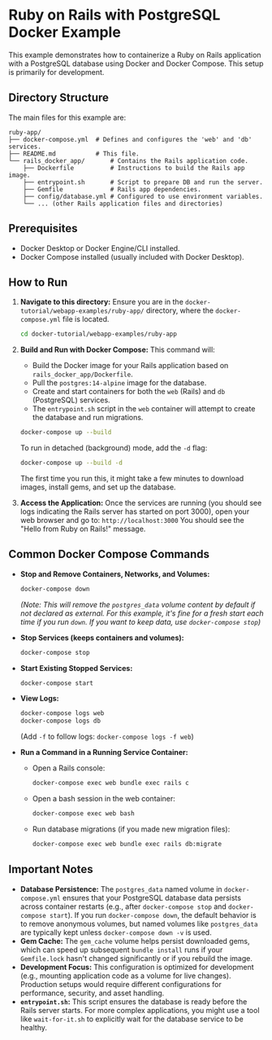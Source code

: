 # Ruby on Rails with PostgreSQL Docker Example

This example demonstrates how to containerize a Ruby on Rails application with a PostgreSQL database using Docker and Docker Compose. This setup is primarily for development.

## Directory Structure

The main files for this example are:

```
ruby-app/
├── docker-compose.yml  # Defines and configures the 'web' and 'db' services.
├── README.md           # This file.
└── rails_docker_app/       # Contains the Rails application code.
    ├── Dockerfile          # Instructions to build the Rails app image.
    ├── entrypoint.sh       # Script to prepare DB and run the server.
    ├── Gemfile             # Rails app dependencies.
    ├── config/database.yml # Configured to use environment variables.
    └── ... (other Rails application files and directories)
```

## Prerequisites

*   Docker Desktop or Docker Engine/CLI installed.
*   Docker Compose installed (usually included with Docker Desktop).

## How to Run

1.  **Navigate to this directory:**
    Ensure you are in the `docker-tutorial/webapp-examples/ruby-app/` directory, where the `docker-compose.yml` file is located.
    ```bash
    cd docker-tutorial/webapp-examples/ruby-app
    ```

2.  **Build and Run with Docker Compose:**
    This command will:
    *   Build the Docker image for your Rails application based on `rails_docker_app/Dockerfile`.
    *   Pull the `postgres:14-alpine` image for the database.
    *   Create and start containers for both the `web` (Rails) and `db` (PostgreSQL) services.
    *   The `entrypoint.sh` script in the `web` container will attempt to create the database and run migrations.

    ```bash
    docker-compose up --build
    ```
    To run in detached (background) mode, add the `-d` flag:
    ```bash
    docker-compose up --build -d
    ```
    The first time you run this, it might take a few minutes to download images, install gems, and set up the database.

3.  **Access the Application:**
    Once the services are running (you should see logs indicating the Rails server has started on port 3000), open your web browser and go to:
    `http://localhost:3000`
    You should see the "Hello from Ruby on Rails!" message.

## Common Docker Compose Commands

*   **Stop and Remove Containers, Networks, and Volumes:**
    ```bash
    docker-compose down
    ```
    *(Note: This will remove the `postgres_data` volume content by default if not declared as external. For this example, it's fine for a fresh start each time if you run `down`. If you want to keep data, use `docker-compose stop`)*
*   **Stop Services (keeps containers and volumes):**
    ```bash
    docker-compose stop
    ```
*   **Start Existing Stopped Services:**
    ```bash
    docker-compose start
    ```
*   **View Logs:**
    ```bash
    docker-compose logs web
    docker-compose logs db
    ```
    (Add `-f` to follow logs: `docker-compose logs -f web`)

*   **Run a Command in a Running Service Container:**
    *   Open a Rails console:
        ```bash
        docker-compose exec web bundle exec rails c
        ```
    *   Open a bash session in the web container:
        ```bash
        docker-compose exec web bash
        ```
    *   Run database migrations (if you made new migration files):
        ```bash
        docker-compose exec web bundle exec rails db:migrate
        ```

## Important Notes

*   **Database Persistence:** The `postgres_data` named volume in `docker-compose.yml` ensures that your PostgreSQL database data persists across container restarts (e.g., after `docker-compose stop` and `docker-compose start`). If you run `docker-compose down`, the default behavior is to remove anonymous volumes, but named volumes like `postgres_data` are typically kept unless `docker-compose down -v` is used.
*   **Gem Cache:** The `gem_cache` volume helps persist downloaded gems, which can speed up subsequent `bundle install` runs if your `Gemfile.lock` hasn't changed significantly or if you rebuild the image.
*   **Development Focus:** This configuration is optimized for development (e.g., mounting application code as a volume for live changes). Production setups would require different configurations for performance, security, and asset handling.
*   **`entrypoint.sh`:** This script ensures the database is ready before the Rails server starts. For more complex applications, you might use a tool like `wait-for-it.sh` to explicitly wait for the database service to be healthy.
